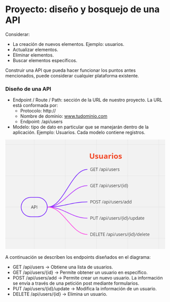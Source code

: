 # Proyecto: diseño y bosquejo de una API

Considerar:

- La creación de nuevos elementos. Ejemplo: usuarios.
- Actualizar elementos.
- Eliminar elementos.
- Buscar elementos específicos.

Construir una API que pueda hacer funcionar los puntos antes mencionados, puede considerar cualquier plataforma existente.

### Diseño de una API

- Endpoint / Route / Path: sección de la URL de nuestro proyecto. La URL está conformada por:
    - Protocolo: http://
    - Nombre de dominio: www.tudominio.com
    - Endpoint: /api/users
- Modelo: tipo de dato en particular que se manejarán dentro de la aplicación. Ejemplo: Usuarios. Cada modelo contiene registros.

![Untitled](proyecto/Untitled.png)

A continuación se describen los endpoints diseñados en el diagrama:

- GET /api/users → Obtiene una lista de usuarios.
- GET /api/users/{id} → Permite obtener un usuario en específico.
- POST /api/users/add → Permite crear un nuevo usuario. La información se envía a través de una petición post mediante formularios.
- PUT /api/users/{id}/update → Modifica la información de un usuario.
- DELETE /api/users/{id} → Elimina un usuario.